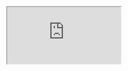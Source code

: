 <iframe src="https://superb-suit-e4e.notion.site/155faa6f0ba9808fafb7fdfe2a96616e?v=157faa6f0ba98042b6dd000c0ec7080c&pvs=4" title="notion"></iframe> 
